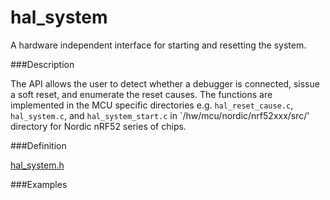 # hal_system

A hardware independent interface for starting and resetting the system.

###Description

The API allows the user to detect whether a debugger is connected, sissue a soft reset, and enumerate the reset causes. The functions are implemented in the MCU specific directories e.g. `hal_reset_cause.c`, `hal_system.c`, and `hal_system_start.c` in `/hw/mcu/nordic/nrf52xxx/src/' directory for Nordic nRF52 series of chips.

###Definition

[hal_system.h](https://github.com/apache/incubator-mynewt-core/blob/master/hw/hal/include/hal/hal_system.h)

###Examples
